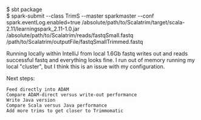 $ sbt package  
$ spark-submit --class TrimS --master sparkmaster --conf spark.eventLog.enabled=true /absolute/path/to/Scalatrim/target/scala-2.11/learningspark_2.11-1.0.jar /absolute/path/to/Scalatrim/reads/fastqSmall.fastq /path/to/Scalatrim/outputFile/fastqSmallTrimmed.fastq

Running locally within IntelliJ from local 1.6Gb fastq writes out and reads successful fastq and everything looks fine. I run out of memory running my local "cluster", but I think this is an issue with my configuration.

Next steps:

    Feed directly into ADAM
    Compare ADAM-direct versus write-out performance
    Write Java version
    Compare Scala versus Java performance
    Add more trims to get closer to Trimmomatic

